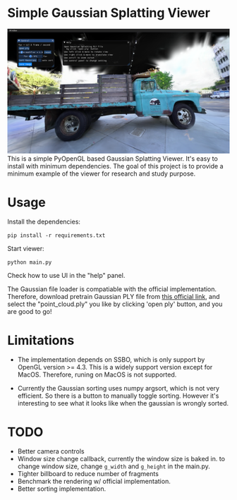 # Simple Gaussian Splatting Viewer
![UI demo](teaser.png)
This is a simple PyOpenGL based Gaussian Splatting Viewer. 
It's easy to install with minimum dependencies. 
The goal of this project is to provide a minimum example of the viewer for research and study purpose.

# Usage
Install the dependencies:
```
pip install -r requirements.txt
```

Start viewer:
```
python main.py
```

Check how to use UI in the "help" panel.

The Gaussian file loader is compatiable with the official implementation. 
Therefore, download pretrain Gaussian PLY file from [this official link](https://repo-sam.inria.fr/fungraph/3d-gaussian-splatting/datasets/pretrained/models.zip), and select the "point_cloud.ply" you like by clicking 'open ply' button, and you are good to go!

# Limitations
- The implementation depends on SSBO, which is only support by OpenGL version >= 4.3. This is a widely support version except for MacOS. Therefore, runing on MacOS is not supported.

- Currently the Gaussian sorting uses numpy argsort, which is not very efficient. So there is a button to manually toggle sorting. However it's interesting to see what it looks like when the gaussian is wrongly sorted.

# TODO
- Better camera controls
- Window size change callback, currently the window size is baked in. to change window size, change `g_width` and `g_height` in the main.py.
- Tighter billboard to reduce number of fragments
- Benchmark the rendering w/ official implementation.
- Better sorting implementation.